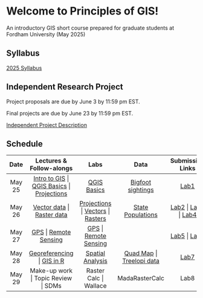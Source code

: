 # Welcome to Principles of GIS!
An introductory GIS short course prepared for graduate students at Fordham University (May 2025) 


## Syllabus
[2025 Syllabus](https://github.com/user-attachments/files/20378907/GIS.syllabus.2025.pdf)


## Independent Research Project
Project proposals are due by June 3 by 11:59 pm EST. 

Final projects are due by June 23 by 11:59 pm EST. 

[Independent Project Description](https://github.com/user-attachments/files/20378908/Independent.Project.Description.2025.pdf)




## Schedule

| Date | Lectures & Follow-alongs | Labs | Data | Submission Links
| :---: | :---: | :---: | :---: | :---:
| May 25 | [Intro to GIS](https://github.com/user-attachments/files/20379503/Intro.to.GIS.pdf) \| [QGIS Basics](https://github.com/user-attachments/files/20379757/QGIS.Basics.pdf) \| [Projections](https://github.com/user-attachments/files/20380019/Projections.pdf) | [QGIS Basics](https://github.com/annathonis/GIS_ShortCourse/files/11560528/Lab1.pdf) | [Bigfoot sightings](https://github.com/annathonis/annathonis.github.io/files/11550622/Bigfoot.sightings.csv) | [Lab1](https://docs.google.com/forms/d/e/1FAIpQLSd6W8gpP7m3wr0L-cXum5LHqXBV_ENwiPNuLxDy3JLiRTSSQA/viewform?usp=sf_link) |
| May 26 | [Vector data](https://github.com/user-attachments/files/20402971/4.-.Vector.data.pdf) \| [Raster data](https://github.com/user-attachments/files/20402979/5.-.Raster.data.pdf) | [Projections](https://github.com/user-attachments/files/20402995/Lab2_projections.pdf) \| [Vectors](https://github.com/user-attachments/files/20402997/Lab3_vectors.pdf) \| [Rasters](https://github.com/user-attachments/files/20403235/Lab4_rasters.pdf) | [State Populations](https://github.com/annathonis/GIS_ShortCourse/blob/f990860e8483b5f83e1dc818b4775249528c9220/statePopulation.csv) | [Lab2](https://forms.gle/HMtXzbyu69NGbPkn8) \| [Lab3](https://forms.gle/YvxRnS6pYVKtPAFC7) \| [Lab4](https://forms.gle/wA5iLZma7iLBiPH16) |
| May 27 | [GPS](https://github.com/user-attachments/files/20419377/6.-.Global.Positioning.pdf) \| [Remote Sensing](https://github.com/user-attachments/files/20419406/7.-.Remote.Sensing.pdf) | [GPS](https://github.com/user-attachments/files/20427363/Lab.5.-.GPS.to.GIS.pdf) \| [Remote Sensing](https://github.com/user-attachments/files/20419398/Lab6_NDVI.pdf) |  | [Lab5](https://forms.gle/ybmKS3CydZof4gHm8) \| [Lab6](https://forms.gle/G9wnhg81eFwQuyEb7) |
| May 28 | [Georeferencing](https://github.com/user-attachments/files/20428881/Georeferencing.follow-along.pdf) \| [GIS in R](https://github.com/annathonis/GIS_ShortCourse/blob/3d95f3265c6506559885214aff51123a059cf699/R_SpatialData.R) | [Spatial Analysis](https://github.com/annathonis/GIS_ShortCourse/blob/2fd385e74863d55fc0049c4dcaec31247d98fce4/AMNH_SpatialModelingQGIS.pdf) | [Quad Map](https://github.com/user-attachments/assets/a9963d95-f9bf-4ada-81b8-38453067bf67) \| [Treelopi data](https://drive.google.com/file/d/1hHoxDXqSzos73cxEL7nDbMraz-CDru-q/view?usp=sharing) | [Lab7](https://forms.gle/kr1qjt4uPCFreeoy9) |
| May 29 | Make-up work \| Topic Review \| SDMs | Raster Calc \| Wallace |MadaRasterCalc | Lab8 |







